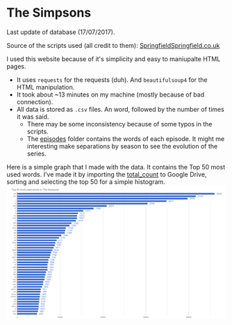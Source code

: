 # The Simpsons

Last update of database (17/07/2017).

Source of the scripts used (all credit to them): [SpringfieldSpringfield.co.uk](http://www.springfieldspringfield.co.uk/episode_scripts.php?tv-show=the-simpsons)

I used this website because of it's simplicity and easy to maniupalte HTML pages.

- It uses `requests` for the requests (duh). And `beautifulsoup4` for the HTML manipulation.
- It took about ~13 minutes on my machine (mostly because of bad connection).
- All data is stored as `.csv` files. An word, followed by the number of times it was said.
    - There may be some inconsistency because of some typos in the scripts.
    - The [episodes](episodes) folder contains the words of each episode. It might me interesting make separations by season to see the evolution of the series.

Here is a simple graph that I made with the data. It contains the Top 50 most used words. I've made it by importing the [total_count](total_count.csv) to Google Drive, sorting and selecting the top 50 for a simple histogram.
![Plot](top50.png)
